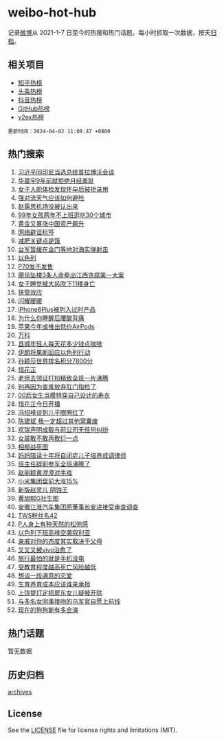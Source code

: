 # weibo-hot-hub

记录[微博](https://www.weibo.com)从 2021-1-7 日至今的热搜和热门话题。每小时抓取一次数据，按天[归档](archives)。

## 相关项目

- [知乎热榜](https://github.com/lonnyzhang423/zhihu-hot-hub)
- [头条热榜](https://github.com/lonnyzhang423/toutiao-hot-hub)
- [抖音热榜](https://github.com/lonnyzhang423/douyin-hot-hub)
- [GitHub热榜](https://github.com/lonnyzhang423/github-hot-hub)
- [v2ex热榜](https://github.com/lonnyzhang423/v2ex-hot-hub)


`更新时间：2024-04-02 11:08:47 +0800`

## 热门搜索

1. [习近平同印尼当选总统普拉博沃会谈](https://m.weibo.cn/search?containerid=100103type%3D1%26t%3D10%26q%3D%23%E4%B9%A0%E8%BF%91%E5%B9%B3%E5%90%8C%E5%8D%B0%E5%B0%BC%E5%BD%93%E9%80%89%E6%80%BB%E7%BB%9F%E6%99%AE%E6%8B%89%E5%8D%9A%E6%B2%83%E4%BC%9A%E8%B0%88%23&stream_entry_id=51&isnewpage=1&extparam=seat%3D1%26cate%3D10103%26dgr%3D0%26pos%3D0%26q%3D%2523%25E4%25B9%25A0%25E8%25BF%2591%25E5%25B9%25B3%25E5%2590%258C%25E5%258D%25B0%25E5%25B0%25BC%25E5%25BD%2593%25E9%2580%2589%25E6%2580%25BB%25E7%25BB%259F%25E6%2599%25AE%25E6%258B%2589%25E5%258D%259A%25E6%25B2%2583%25E4%25BC%259A%25E8%25B0%2588%2523%26c_type%3D51%26filter_type%3Drealtimehot%26stream_entry_id%3D51%26display_time%3D1712027326%26pre_seqid%3D171202732674202202145)
1. [华晨宇9年前就拒绝月经羞耻](https://m.weibo.cn/search?containerid=100103type%3D1%26t%3D10%26q%3D%23%E5%8D%8E%E6%99%A8%E5%AE%879%E5%B9%B4%E5%89%8D%E5%B0%B1%E6%8B%92%E7%BB%9D%E6%9C%88%E7%BB%8F%E7%BE%9E%E8%80%BB%23&stream_entry_id=31&isnewpage=1&extparam=seat%3D1%26cate%3D5001%26flag%3D1%26band_rank%3D1%26lcate%3D5001%26dgr%3D0%26pos%3D0%26filter_type%3Drealtimehot%26q%3D%2523%25E5%258D%258E%25E6%2599%25A8%25E5%25AE%25879%25E5%25B9%25B4%25E5%2589%258D%25E5%25B0%25B1%25E6%258B%2592%25E7%25BB%259D%25E6%259C%2588%25E7%25BB%258F%25E7%25BE%259E%25E8%2580%25BB%2523%26c_type%3D31%26realpos%3D1%26stream_entry_id%3D31%26display_time%3D1712027326%26pre_seqid%3D171202732674202202145)
1. [女子入职体检发现怀孕后被拒录用](https://m.weibo.cn/search?containerid=100103type%3D1%26t%3D10%26q%3D%23%E5%A5%B3%E5%AD%90%E5%85%A5%E8%81%8C%E4%BD%93%E6%A3%80%E5%8F%91%E7%8E%B0%E6%80%80%E5%AD%95%E5%90%8E%E8%A2%AB%E6%8B%92%E5%BD%95%E7%94%A8%23&stream_entry_id=31&isnewpage=1&extparam=seat%3D1%26cate%3D5001%26flag%3D2%26band_rank%3D2%26lcate%3D5001%26dgr%3D0%26pos%3D1%26filter_type%3Drealtimehot%26q%3D%2523%25E5%25A5%25B3%25E5%25AD%2590%25E5%2585%25A5%25E8%2581%258C%25E4%25BD%2593%25E6%25A3%2580%25E5%258F%2591%25E7%258E%25B0%25E6%2580%2580%25E5%25AD%2595%25E5%2590%258E%25E8%25A2%25AB%25E6%258B%2592%25E5%25BD%2595%25E7%2594%25A8%2523%26c_type%3D31%26realpos%3D2%26stream_entry_id%3D31%26display_time%3D1712027326%26pre_seqid%3D171202732674202202145)
1. [强对流天气应该如何避险](https://m.weibo.cn/search?containerid=100103type%3D1%26t%3D10%26q%3D%23%E5%BC%BA%E5%AF%B9%E6%B5%81%E5%A4%A9%E6%B0%94%E5%BA%94%E8%AF%A5%E5%A6%82%E4%BD%95%E9%81%BF%E9%99%A9%23&stream_entry_id=31&isnewpage=1&extparam=seat%3D1%26cate%3D5001%26flag%3D1%26band_rank%3D3%26lcate%3D5001%26dgr%3D0%26pos%3D2%26filter_type%3Drealtimehot%26q%3D%2523%25E5%25BC%25BA%25E5%25AF%25B9%25E6%25B5%2581%25E5%25A4%25A9%25E6%25B0%2594%25E5%25BA%2594%25E8%25AF%25A5%25E5%25A6%2582%25E4%25BD%2595%25E9%2581%25BF%25E9%2599%25A9%2523%26c_type%3D31%26realpos%3D3%26stream_entry_id%3D31%26display_time%3D1712027326%26pre_seqid%3D171202732674202202145)
1. [赵露思机场没被认出来](https://m.weibo.cn/search?containerid=100103type%3D1%26t%3D10%26q%3D%23%E8%B5%B5%E9%9C%B2%E6%80%9D%E6%9C%BA%E5%9C%BA%E6%B2%A1%E8%A2%AB%E8%AE%A4%E5%87%BA%E6%9D%A5%23&stream_entry_id=31&isnewpage=1&extparam=seat%3D1%26cate%3D5001%26flag%3D1%26band_rank%3D4%26lcate%3D5001%26dgr%3D0%26pos%3D3%26filter_type%3Drealtimehot%26q%3D%2523%25E8%25B5%25B5%25E9%259C%25B2%25E6%2580%259D%25E6%259C%25BA%25E5%259C%25BA%25E6%25B2%25A1%25E8%25A2%25AB%25E8%25AE%25A4%25E5%2587%25BA%25E6%259D%25A5%2523%26c_type%3D31%26realpos%3D4%26stream_entry_id%3D31%26display_time%3D1712027326%26pre_seqid%3D171202732674202202145)
1. [99年女孩两年不上班逛吃30个城市](https://m.weibo.cn/search?containerid=100103type%3D1%26t%3D10%26q%3D%2399%E5%B9%B4%E5%A5%B3%E5%AD%A9%E4%B8%A4%E5%B9%B4%E4%B8%8D%E4%B8%8A%E7%8F%AD%E9%80%9B%E5%90%8330%E4%B8%AA%E5%9F%8E%E5%B8%82%23&stream_entry_id=31&isnewpage=1&extparam=seat%3D1%26cate%3D5001%26flag%3D2%26band_rank%3D5%26lcate%3D5001%26dgr%3D0%26pos%3D4%26filter_type%3Drealtimehot%26q%3D%252399%25E5%25B9%25B4%25E5%25A5%25B3%25E5%25AD%25A9%25E4%25B8%25A4%25E5%25B9%25B4%25E4%25B8%258D%25E4%25B8%258A%25E7%258F%25AD%25E9%2580%259B%25E5%2590%258330%25E4%25B8%25AA%25E5%259F%258E%25E5%25B8%2582%2523%26c_type%3D31%26realpos%3D5%26stream_entry_id%3D31%26display_time%3D1712027326%26pre_seqid%3D171202732674202202145)
1. [黄金又暴涨中国资产飙升](https://m.weibo.cn/search?containerid=100103type%3D1%26t%3D10%26q%3D%23%E9%BB%84%E9%87%91%E5%8F%88%E6%9A%B4%E6%B6%A8%E4%B8%AD%E5%9B%BD%E8%B5%84%E4%BA%A7%E9%A3%99%E5%8D%87%23&stream_entry_id=31&isnewpage=1&extparam=seat%3D1%26cate%3D5001%26flag%3D1%26band_rank%3D6%26lcate%3D5001%26dgr%3D0%26pos%3D5%26filter_type%3Drealtimehot%26q%3D%2523%25E9%25BB%2584%25E9%2587%2591%25E5%258F%2588%25E6%259A%25B4%25E6%25B6%25A8%25E4%25B8%25AD%25E5%259B%25BD%25E8%25B5%2584%25E4%25BA%25A7%25E9%25A3%2599%25E5%258D%2587%2523%26c_type%3D31%26realpos%3D6%26stream_entry_id%3D31%26display_time%3D1712027326%26pre_seqid%3D171202732674202202145)
1. [网络辟谣标签](https://m.weibo.cn/search?containerid=100103type%3D1%26t%3D10%26q%3D%23%E7%BD%91%E7%BB%9C%E8%BE%9F%E8%B0%A3%E6%A0%87%E7%AD%BE%23&stream_entry_id=31&isnewpage=1&extparam=seat%3D1%26cate%3D5001%26band_rank%3D7%26adid%3D229914%26is_ad_pos%3D1%26lcate%3D5001%26dgr%3D0%26pos%3D6%26q%3D%2523%25E7%25BD%2591%25E7%25BB%259C%25E8%25BE%259F%25E8%25B0%25A3%25E6%25A0%2587%25E7%25AD%25BE%2523%26c_type%3D31%26filter_type%3Drealtimehot%26stream_entry_id%3D31%26display_time%3D1712027326%26pre_seqid%3D171202732674202202145)
1. [减肥关键点是饿](https://m.weibo.cn/search?containerid=100103type%3D1%26t%3D10%26q%3D%E5%87%8F%E8%82%A5%E5%85%B3%E9%94%AE%E7%82%B9%E6%98%AF%E9%A5%BF&stream_entry_id=31&isnewpage=1&extparam=seat%3D1%26cate%3D5001%26flag%3D1%26band_rank%3D7%26lcate%3D5001%26dgr%3D0%26pos%3D7%26filter_type%3Drealtimehot%26q%3D%25E5%2587%258F%25E8%2582%25A5%25E5%2585%25B3%25E9%2594%25AE%25E7%2582%25B9%25E6%2598%25AF%25E9%25A5%25BF%26c_type%3D31%26realpos%3D7%26stream_entry_id%3D31%26display_time%3D1712027326%26pre_seqid%3D171202732674202202145)
1. [台军暂缓在金门等地对海实弹射击](https://m.weibo.cn/search?containerid=100103type%3D1%26t%3D10%26q%3D%23%E5%8F%B0%E5%86%9B%E6%9A%82%E7%BC%93%E5%9C%A8%E9%87%91%E9%97%A8%E7%AD%89%E5%9C%B0%E5%AF%B9%E6%B5%B7%E5%AE%9E%E5%BC%B9%E5%B0%84%E5%87%BB%23&stream_entry_id=31&isnewpage=1&extparam=seat%3D1%26cate%3D5001%26flag%3D0%26band_rank%3D8%26lcate%3D5001%26dgr%3D0%26pos%3D8%26filter_type%3Drealtimehot%26q%3D%2523%25E5%258F%25B0%25E5%2586%259B%25E6%259A%2582%25E7%25BC%2593%25E5%259C%25A8%25E9%2587%2591%25E9%2597%25A8%25E7%25AD%2589%25E5%259C%25B0%25E5%25AF%25B9%25E6%25B5%25B7%25E5%25AE%259E%25E5%25BC%25B9%25E5%25B0%2584%25E5%2587%25BB%2523%26c_type%3D31%26realpos%3D8%26stream_entry_id%3D31%26display_time%3D1712027326%26pre_seqid%3D171202732674202202145)
1. [以色列](https://m.weibo.cn/search?containerid=100103type%3D1%26t%3D10%26q%3D%E4%BB%A5%E8%89%B2%E5%88%97&stream_entry_id=31&isnewpage=1&extparam=seat%3D1%26cate%3D5001%26flag%3D1%26band_rank%3D9%26lcate%3D5001%26dgr%3D0%26pos%3D9%26filter_type%3Drealtimehot%26q%3D%25E4%25BB%25A5%25E8%2589%25B2%25E5%2588%2597%26c_type%3D31%26realpos%3D9%26stream_entry_id%3D31%26display_time%3D1712027326%26pre_seqid%3D171202732674202202145)
1. [P70发不发售](https://m.weibo.cn/search?containerid=100103type%3D1%26t%3D10%26q%3DP70%E5%8F%91%E4%B8%8D%E5%8F%91%E5%94%AE&stream_entry_id=31&isnewpage=1&extparam=seat%3D1%26cate%3D5001%26flag%3D1%26band_rank%3D10%26lcate%3D5001%26dgr%3D0%26pos%3D10%26filter_type%3Drealtimehot%26q%3DP70%25E5%258F%2591%25E4%25B8%258D%25E5%258F%2591%25E5%2594%25AE%26c_type%3D31%26realpos%3D10%26stream_entry_id%3D31%26display_time%3D1712027326%26pre_seqid%3D171202732674202202145)
1. [飓风坠楼3条人命牵出江西贪腐第一大案](https://m.weibo.cn/search?containerid=100103type%3D1%26t%3D10%26q%3D%23%E9%A3%93%E9%A3%8E%E5%9D%A0%E6%A5%BC3%E6%9D%A1%E4%BA%BA%E5%91%BD%E7%89%B5%E5%87%BA%E6%B1%9F%E8%A5%BF%E8%B4%AA%E8%85%90%E7%AC%AC%E4%B8%80%E5%A4%A7%E6%A1%88%23&stream_entry_id=31&isnewpage=1&extparam=seat%3D1%26cate%3D5001%26flag%3D0%26band_rank%3D11%26lcate%3D5001%26dgr%3D0%26pos%3D11%26filter_type%3Drealtimehot%26q%3D%2523%25E9%25A3%2593%25E9%25A3%258E%25E5%259D%25A0%25E6%25A5%25BC3%25E6%259D%25A1%25E4%25BA%25BA%25E5%2591%25BD%25E7%2589%25B5%25E5%2587%25BA%25E6%25B1%259F%25E8%25A5%25BF%25E8%25B4%25AA%25E8%2585%2590%25E7%25AC%25AC%25E4%25B8%2580%25E5%25A4%25A7%25E6%25A1%2588%2523%26c_type%3D31%26realpos%3D11%26stream_entry_id%3D31%26display_time%3D1712027326%26pre_seqid%3D171202732674202202145)
1. [女子睡觉被大风吹下11楼身亡](https://m.weibo.cn/search?containerid=100103type%3D1%26t%3D10%26q%3D%23%E5%A5%B3%E5%AD%90%E7%9D%A1%E8%A7%89%E8%A2%AB%E5%A4%A7%E9%A3%8E%E5%90%B9%E4%B8%8B11%E6%A5%BC%E8%BA%AB%E4%BA%A1%23&stream_entry_id=31&isnewpage=1&extparam=seat%3D1%26cate%3D5001%26flag%3D2%26band_rank%3D12%26lcate%3D5001%26dgr%3D0%26pos%3D12%26filter_type%3Drealtimehot%26q%3D%2523%25E5%25A5%25B3%25E5%25AD%2590%25E7%259D%25A1%25E8%25A7%2589%25E8%25A2%25AB%25E5%25A4%25A7%25E9%25A3%258E%25E5%2590%25B9%25E4%25B8%258B11%25E6%25A5%25BC%25E8%25BA%25AB%25E4%25BA%25A1%2523%26c_type%3D31%26realpos%3D12%26stream_entry_id%3D31%26display_time%3D1712027326%26pre_seqid%3D171202732674202202145)
1. [狭管效应](https://m.weibo.cn/search?containerid=100103type%3D1%26t%3D10%26q%3D%E7%8B%AD%E7%AE%A1%E6%95%88%E5%BA%94&stream_entry_id=31&isnewpage=1&extparam=seat%3D1%26cate%3D5001%26flag%3D1%26band_rank%3D13%26lcate%3D5001%26dgr%3D0%26pos%3D13%26filter_type%3Drealtimehot%26q%3D%25E7%258B%25AD%25E7%25AE%25A1%25E6%2595%2588%25E5%25BA%2594%26c_type%3D31%26realpos%3D13%26stream_entry_id%3D31%26display_time%3D1712027326%26pre_seqid%3D171202732674202202145)
1. [闪耀暖暖](https://m.weibo.cn/search?containerid=100103type%3D1%26t%3D10%26q%3D%23%E9%97%AA%E8%80%80%E6%9A%96%E6%9A%96%23&stream_entry_id=31&isnewpage=1&extparam=seat%3D1%26cate%3D5001%26flag%3D1%26band_rank%3D14%26lcate%3D5001%26dgr%3D0%26pos%3D14%26filter_type%3Drealtimehot%26q%3D%2523%25E9%2597%25AA%25E8%2580%2580%25E6%259A%2596%25E6%259A%2596%2523%26c_type%3D31%26realpos%3D14%26stream_entry_id%3D31%26display_time%3D1712027326%26pre_seqid%3D171202732674202202145)
1. [iPhone6Plus被列入过时产品](https://m.weibo.cn/search?containerid=100103type%3D1%26t%3D10%26q%3D%23iPhone6Plus%E8%A2%AB%E5%88%97%E5%85%A5%E8%BF%87%E6%97%B6%E4%BA%A7%E5%93%81%23&stream_entry_id=31&isnewpage=1&extparam=seat%3D1%26cate%3D5001%26flag%3D2%26band_rank%3D15%26lcate%3D5001%26dgr%3D0%26pos%3D15%26filter_type%3Drealtimehot%26q%3D%2523iPhone6Plus%25E8%25A2%25AB%25E5%2588%2597%25E5%2585%25A5%25E8%25BF%2587%25E6%2597%25B6%25E4%25BA%25A7%25E5%2593%2581%2523%26c_type%3D31%26realpos%3D15%26stream_entry_id%3D31%26display_time%3D1712027326%26pre_seqid%3D171202732674202202145)
1. [为什么你睡醒后腰酸背痛](https://m.weibo.cn/search?containerid=100103type%3D1%26t%3D10%26q%3D%23%E4%B8%BA%E4%BB%80%E4%B9%88%E4%BD%A0%E7%9D%A1%E9%86%92%E5%90%8E%E8%85%B0%E9%85%B8%E8%83%8C%E7%97%9B%23&stream_entry_id=31&isnewpage=1&extparam=seat%3D1%26cate%3D5001%26flag%3D0%26band_rank%3D16%26lcate%3D5001%26dgr%3D0%26pos%3D16%26filter_type%3Drealtimehot%26q%3D%2523%25E4%25B8%25BA%25E4%25BB%2580%25E4%25B9%2588%25E4%25BD%25A0%25E7%259D%25A1%25E9%2586%2592%25E5%2590%258E%25E8%2585%25B0%25E9%2585%25B8%25E8%2583%258C%25E7%2597%259B%2523%26c_type%3D31%26realpos%3D16%26stream_entry_id%3D31%26display_time%3D1712027326%26pre_seqid%3D171202732674202202145)
1. [苹果今年或推出低价AirPods](https://m.weibo.cn/search?containerid=100103type%3D1%26t%3D10%26q%3D%23%E8%8B%B9%E6%9E%9C%E4%BB%8A%E5%B9%B4%E6%88%96%E6%8E%A8%E5%87%BA%E4%BD%8E%E4%BB%B7AirPods%23&stream_entry_id=31&isnewpage=1&extparam=seat%3D1%26cate%3D5001%26flag%3D0%26band_rank%3D17%26lcate%3D5001%26dgr%3D0%26pos%3D17%26filter_type%3Drealtimehot%26q%3D%2523%25E8%258B%25B9%25E6%259E%259C%25E4%25BB%258A%25E5%25B9%25B4%25E6%2588%2596%25E6%258E%25A8%25E5%2587%25BA%25E4%25BD%258E%25E4%25BB%25B7AirPods%2523%26c_type%3D31%26realpos%3D17%26stream_entry_id%3D31%26display_time%3D1712027326%26pre_seqid%3D171202732674202202145)
1. [万科](https://m.weibo.cn/search?containerid=100103type%3D1%26t%3D10%26q%3D%E4%B8%87%E7%A7%91&stream_entry_id=31&isnewpage=1&extparam=seat%3D1%26cate%3D5001%26flag%3D1%26band_rank%3D18%26lcate%3D5001%26dgr%3D0%26pos%3D18%26filter_type%3Drealtimehot%26q%3D%25E4%25B8%2587%25E7%25A7%2591%26c_type%3D31%26realpos%3D18%26stream_entry_id%3D31%26display_time%3D1712027326%26pre_seqid%3D171202732674202202145)
1. [县城年轻人每天花多少钱点咖啡](https://m.weibo.cn/search?containerid=100103type%3D1%26t%3D10%26q%3D%23%E5%8E%BF%E5%9F%8E%E5%B9%B4%E8%BD%BB%E4%BA%BA%E6%AF%8F%E5%A4%A9%E8%8A%B1%E5%A4%9A%E5%B0%91%E9%92%B1%E7%82%B9%E5%92%96%E5%95%A1%23&stream_entry_id=31&isnewpage=1&extparam=seat%3D1%26cate%3D5001%26flag%3D1%26band_rank%3D19%26lcate%3D5001%26dgr%3D0%26pos%3D19%26filter_type%3Drealtimehot%26q%3D%2523%25E5%258E%25BF%25E5%259F%258E%25E5%25B9%25B4%25E8%25BD%25BB%25E4%25BA%25BA%25E6%25AF%258F%25E5%25A4%25A9%25E8%258A%25B1%25E5%25A4%259A%25E5%25B0%2591%25E9%2592%25B1%25E7%2582%25B9%25E5%2592%2596%25E5%2595%25A1%2523%26c_type%3D31%26realpos%3D19%26stream_entry_id%3D31%26display_time%3D1712027326%26pre_seqid%3D171202732674202202145)
1. [伊朗将果断回应以色列行动](https://m.weibo.cn/search?containerid=100103type%3D1%26t%3D10%26q%3D%23%E4%BC%8A%E6%9C%97%E5%B0%86%E6%9E%9C%E6%96%AD%E5%9B%9E%E5%BA%94%E4%BB%A5%E8%89%B2%E5%88%97%E8%A1%8C%E5%8A%A8%23&stream_entry_id=31&isnewpage=1&extparam=seat%3D1%26cate%3D5001%26flag%3D0%26band_rank%3D20%26lcate%3D5001%26dgr%3D0%26pos%3D20%26filter_type%3Drealtimehot%26q%3D%2523%25E4%25BC%258A%25E6%259C%2597%25E5%25B0%2586%25E6%259E%259C%25E6%2596%25AD%25E5%259B%259E%25E5%25BA%2594%25E4%25BB%25A5%25E8%2589%25B2%25E5%2588%2597%25E8%25A1%258C%25E5%258A%25A8%2523%26c_type%3D31%26realpos%3D20%26stream_entry_id%3D31%26display_time%3D1712027326%26pre_seqid%3D171202732674202202145)
1. [孙颖莎世界排名积分7800分](https://m.weibo.cn/search?containerid=100103type%3D1%26t%3D10%26q%3D%23%E5%AD%99%E9%A2%96%E8%8E%8E%E4%B8%96%E7%95%8C%E6%8E%92%E5%90%8D%E7%A7%AF%E5%88%867800%E5%88%86%23&stream_entry_id=31&isnewpage=1&extparam=seat%3D1%26cate%3D5001%26flag%3D0%26band_rank%3D21%26lcate%3D5001%26dgr%3D0%26pos%3D21%26filter_type%3Drealtimehot%26q%3D%2523%25E5%25AD%2599%25E9%25A2%2596%25E8%258E%258E%25E4%25B8%2596%25E7%2595%258C%25E6%258E%2592%25E5%2590%258D%25E7%25A7%25AF%25E5%2588%25867800%25E5%2588%2586%2523%26c_type%3D31%26realpos%3D21%26stream_entry_id%3D31%26display_time%3D1712027326%26pre_seqid%3D171202732674202202145)
1. [惜花芷](https://m.weibo.cn/search?containerid=100103type%3D1%26t%3D10%26q%3D%E6%83%9C%E8%8A%B1%E8%8A%B7&stream_entry_id=31&isnewpage=1&extparam=seat%3D1%26cate%3D5001%26flag%3D1%26band_rank%3D22%26lcate%3D5001%26dgr%3D0%26pos%3D22%26filter_type%3Drealtimehot%26q%3D%25E6%2583%259C%25E8%258A%25B1%25E8%258A%25B7%26c_type%3D31%26realpos%3D22%26stream_entry_id%3D31%26display_time%3D1712027326%26pre_seqid%3D171202732674202202145)
1. [老师去领证打扮精致全班一片沸腾](https://m.weibo.cn/search?containerid=100103type%3D1%26t%3D10%26q%3D%23%E8%80%81%E5%B8%88%E5%8E%BB%E9%A2%86%E8%AF%81%E6%89%93%E6%89%AE%E7%B2%BE%E8%87%B4%E5%85%A8%E7%8F%AD%E4%B8%80%E7%89%87%E6%B2%B8%E8%85%BE%23&stream_entry_id=31&isnewpage=1&extparam=seat%3D1%26cate%3D5001%26flag%3D32768%26band_rank%3D23%26lcate%3D5001%26dgr%3D0%26pos%3D23%26filter_type%3Drealtimehot%26q%3D%2523%25E8%2580%2581%25E5%25B8%2588%25E5%258E%25BB%25E9%25A2%2586%25E8%25AF%2581%25E6%2589%2593%25E6%2589%25AE%25E7%25B2%25BE%25E8%2587%25B4%25E5%2585%25A8%25E7%258F%25AD%25E4%25B8%2580%25E7%2589%2587%25E6%25B2%25B8%25E8%2585%25BE%2523%26c_type%3D31%26realpos%3D23%26stream_entry_id%3D31%26display_time%3D1712027326%26pre_seqid%3D171202732674202202145)
1. [别再因为害羞放弃肛门指检了](https://m.weibo.cn/search?containerid=100103type%3D1%26t%3D10%26q%3D%23%E5%88%AB%E5%86%8D%E5%9B%A0%E4%B8%BA%E5%AE%B3%E7%BE%9E%E6%94%BE%E5%BC%83%E8%82%9B%E9%97%A8%E6%8C%87%E6%A3%80%E4%BA%86%23&stream_entry_id=31&isnewpage=1&extparam=seat%3D1%26cate%3D5001%26flag%3D0%26band_rank%3D24%26lcate%3D5001%26dgr%3D0%26pos%3D24%26filter_type%3Drealtimehot%26q%3D%2523%25E5%2588%25AB%25E5%2586%258D%25E5%259B%25A0%25E4%25B8%25BA%25E5%25AE%25B3%25E7%25BE%259E%25E6%2594%25BE%25E5%25BC%2583%25E8%2582%259B%25E9%2597%25A8%25E6%258C%2587%25E6%25A3%2580%25E4%25BA%2586%2523%26c_type%3D31%26realpos%3D24%26stream_entry_id%3D31%26display_time%3D1712027326%26pre_seqid%3D171202732674202202145)
1. [00后女生当模特穿自己设计的寿衣](https://m.weibo.cn/search?containerid=100103type%3D1%26t%3D10%26q%3D%2300%E5%90%8E%E5%A5%B3%E7%94%9F%E5%BD%93%E6%A8%A1%E7%89%B9%E7%A9%BF%E8%87%AA%E5%B7%B1%E8%AE%BE%E8%AE%A1%E7%9A%84%E5%AF%BF%E8%A1%A3%23&stream_entry_id=31&isnewpage=1&extparam=seat%3D1%26cate%3D5001%26flag%3D32768%26band_rank%3D25%26lcate%3D5001%26dgr%3D0%26pos%3D25%26filter_type%3Drealtimehot%26q%3D%252300%25E5%2590%258E%25E5%25A5%25B3%25E7%2594%259F%25E5%25BD%2593%25E6%25A8%25A1%25E7%2589%25B9%25E7%25A9%25BF%25E8%2587%25AA%25E5%25B7%25B1%25E8%25AE%25BE%25E8%25AE%25A1%25E7%259A%2584%25E5%25AF%25BF%25E8%25A1%25A3%2523%26c_type%3D31%26realpos%3D25%26stream_entry_id%3D31%26display_time%3D1712027326%26pre_seqid%3D171202732674202202145)
1. [惜花芷今日开播](https://m.weibo.cn/search?containerid=100103type%3D1%26t%3D10%26q%3D%23%E6%83%9C%E8%8A%B1%E8%8A%B7%E4%BB%8A%E6%97%A5%E5%BC%80%E6%92%AD%23&stream_entry_id=31&isnewpage=1&extparam=seat%3D1%26cate%3D5001%26flag%3D1%26band_rank%3D26%26lcate%3D5001%26dgr%3D0%26pos%3D26%26filter_type%3Drealtimehot%26q%3D%2523%25E6%2583%259C%25E8%258A%25B1%25E8%258A%25B7%25E4%25BB%258A%25E6%2597%25A5%25E5%25BC%2580%25E6%2592%25AD%2523%26c_type%3D31%26realpos%3D26%26stream_entry_id%3D31%26display_time%3D1712027326%26pre_seqid%3D171202732674202202145)
1. [冯绍峰谈到儿子眼圈红了](https://m.weibo.cn/search?containerid=100103type%3D1%26t%3D10%26q%3D%23%E5%86%AF%E7%BB%8D%E5%B3%B0%E8%B0%88%E5%88%B0%E5%84%BF%E5%AD%90%E7%9C%BC%E5%9C%88%E7%BA%A2%E4%BA%86%23&stream_entry_id=31&isnewpage=1&extparam=seat%3D1%26cate%3D5001%26flag%3D0%26band_rank%3D27%26lcate%3D5001%26dgr%3D0%26pos%3D27%26filter_type%3Drealtimehot%26q%3D%2523%25E5%2586%25AF%25E7%25BB%258D%25E5%25B3%25B0%25E8%25B0%2588%25E5%2588%25B0%25E5%2584%25BF%25E5%25AD%2590%25E7%259C%25BC%25E5%259C%2588%25E7%25BA%25A2%25E4%25BA%2586%2523%26c_type%3D31%26realpos%3D27%26stream_entry_id%3D31%26display_time%3D1712027326%26pre_seqid%3D171202732674202202145)
1. [陈建斌 我一定超过其他窝囊废](https://m.weibo.cn/search?containerid=100103type%3D1%26t%3D10%26q%3D%E9%99%88%E5%BB%BA%E6%96%8C+%E6%88%91%E4%B8%80%E5%AE%9A%E8%B6%85%E8%BF%87%E5%85%B6%E4%BB%96%E7%AA%9D%E5%9B%8A%E5%BA%9F&stream_entry_id=31&isnewpage=1&extparam=seat%3D1%26cate%3D5001%26flag%3D0%26band_rank%3D28%26lcate%3D5001%26dgr%3D0%26pos%3D28%26filter_type%3Drealtimehot%26q%3D%25E9%2599%2588%25E5%25BB%25BA%25E6%2596%258C%2520%25E6%2588%2591%25E4%25B8%2580%25E5%25AE%259A%25E8%25B6%2585%25E8%25BF%2587%25E5%2585%25B6%25E4%25BB%2596%25E7%25AA%259D%25E5%259B%258A%25E5%25BA%259F%26c_type%3D31%26realpos%3D28%26stream_entry_id%3D31%26display_time%3D1712027326%26pre_seqid%3D171202732674202202145)
1. [欢瑞声明成毅与前公司无任何纠纷](https://m.weibo.cn/search?containerid=100103type%3D1%26t%3D10%26q%3D%23%E6%AC%A2%E7%91%9E%E5%A3%B0%E6%98%8E%E6%88%90%E6%AF%85%E4%B8%8E%E5%89%8D%E5%85%AC%E5%8F%B8%E6%97%A0%E4%BB%BB%E4%BD%95%E7%BA%A0%E7%BA%B7%23&stream_entry_id=31&isnewpage=1&extparam=seat%3D1%26cate%3D5001%26flag%3D1%26band_rank%3D29%26lcate%3D5001%26dgr%3D0%26pos%3D29%26filter_type%3Drealtimehot%26q%3D%2523%25E6%25AC%25A2%25E7%2591%259E%25E5%25A3%25B0%25E6%2598%258E%25E6%2588%2590%25E6%25AF%2585%25E4%25B8%258E%25E5%2589%258D%25E5%2585%25AC%25E5%258F%25B8%25E6%2597%25A0%25E4%25BB%25BB%25E4%25BD%2595%25E7%25BA%25A0%25E7%25BA%25B7%2523%26c_type%3D31%26realpos%3D29%26stream_entry_id%3D31%26display_time%3D1712027326%26pre_seqid%3D171202732674202202145)
1. [女装敢不敢再敷衍一点](https://m.weibo.cn/search?containerid=100103type%3D1%26t%3D10%26q%3D%23%E5%A5%B3%E8%A3%85%E6%95%A2%E4%B8%8D%E6%95%A2%E5%86%8D%E6%95%B7%E8%A1%8D%E4%B8%80%E7%82%B9%23&stream_entry_id=31&isnewpage=1&extparam=seat%3D1%26cate%3D5001%26flag%3D1%26band_rank%3D30%26lcate%3D5001%26dgr%3D0%26pos%3D30%26filter_type%3Drealtimehot%26q%3D%2523%25E5%25A5%25B3%25E8%25A3%2585%25E6%2595%25A2%25E4%25B8%258D%25E6%2595%25A2%25E5%2586%258D%25E6%2595%25B7%25E8%25A1%258D%25E4%25B8%2580%25E7%2582%25B9%2523%26c_type%3D31%26realpos%3D30%26stream_entry_id%3D31%26display_time%3D1712027326%26pre_seqid%3D171202732674202202145)
1. [相柳战死图](https://m.weibo.cn/search?containerid=100103type%3D1%26t%3D10%26q%3D%23%E7%9B%B8%E6%9F%B3%E6%88%98%E6%AD%BB%E5%9B%BE%23&stream_entry_id=31&isnewpage=1&extparam=seat%3D1%26cate%3D5001%26flag%3D0%26band_rank%3D31%26lcate%3D5001%26dgr%3D0%26pos%3D31%26filter_type%3Drealtimehot%26q%3D%2523%25E7%259B%25B8%25E6%259F%25B3%25E6%2588%2598%25E6%25AD%25BB%25E5%259B%25BE%2523%26c_type%3D31%26realpos%3D31%26stream_entry_id%3D31%26display_time%3D1712027326%26pre_seqid%3D171202732674202202145)
1. [妈妈陪读十年将自闭症儿子培养成调律师](https://m.weibo.cn/search?containerid=100103type%3D1%26t%3D10%26q%3D%23%E5%A6%88%E5%A6%88%E9%99%AA%E8%AF%BB%E5%8D%81%E5%B9%B4%E5%B0%86%E8%87%AA%E9%97%AD%E7%97%87%E5%84%BF%E5%AD%90%E5%9F%B9%E5%85%BB%E6%88%90%E8%B0%83%E5%BE%8B%E5%B8%88%23&stream_entry_id=31&isnewpage=1&extparam=seat%3D1%26cate%3D5001%26flag%3D32768%26band_rank%3D32%26lcate%3D5001%26dgr%3D0%26pos%3D32%26filter_type%3Drealtimehot%26q%3D%2523%25E5%25A6%2588%25E5%25A6%2588%25E9%2599%25AA%25E8%25AF%25BB%25E5%258D%2581%25E5%25B9%25B4%25E5%25B0%2586%25E8%2587%25AA%25E9%2597%25AD%25E7%2597%2587%25E5%2584%25BF%25E5%25AD%2590%25E5%259F%25B9%25E5%2585%25BB%25E6%2588%2590%25E8%25B0%2583%25E5%25BE%258B%25E5%25B8%2588%2523%26c_type%3D31%26realpos%3D32%26stream_entry_id%3D31%26display_time%3D1712027326%26pre_seqid%3D171202732674202202145)
1. [班主任辞职参军全班沸腾了](https://m.weibo.cn/search?containerid=100103type%3D1%26t%3D10%26q%3D%23%E7%8F%AD%E4%B8%BB%E4%BB%BB%E8%BE%9E%E8%81%8C%E5%8F%82%E5%86%9B%E5%85%A8%E7%8F%AD%E6%B2%B8%E8%85%BE%E4%BA%86%23&stream_entry_id=31&isnewpage=1&extparam=seat%3D1%26cate%3D5001%26flag%3D32768%26band_rank%3D33%26lcate%3D5001%26dgr%3D0%26pos%3D33%26filter_type%3Drealtimehot%26q%3D%2523%25E7%258F%25AD%25E4%25B8%25BB%25E4%25BB%25BB%25E8%25BE%259E%25E8%2581%258C%25E5%258F%2582%25E5%2586%259B%25E5%2585%25A8%25E7%258F%25AD%25E6%25B2%25B8%25E8%2585%25BE%25E4%25BA%2586%2523%26c_type%3D31%26realpos%3D33%26stream_entry_id%3D31%26display_time%3D1712027326%26pre_seqid%3D171202732674202202145)
1. [赵丽颖黄澄澄对手戏](https://m.weibo.cn/search?containerid=100103type%3D1%26t%3D10%26q%3D%23%E8%B5%B5%E4%B8%BD%E9%A2%96%E9%BB%84%E6%BE%84%E6%BE%84%E5%AF%B9%E6%89%8B%E6%88%8F%23&stream_entry_id=31&isnewpage=1&extparam=seat%3D1%26cate%3D5001%26flag%3D0%26band_rank%3D34%26lcate%3D5001%26dgr%3D0%26pos%3D34%26filter_type%3Drealtimehot%26q%3D%2523%25E8%25B5%25B5%25E4%25B8%25BD%25E9%25A2%2596%25E9%25BB%2584%25E6%25BE%2584%25E6%25BE%2584%25E5%25AF%25B9%25E6%2589%258B%25E6%2588%258F%2523%26c_type%3D31%26realpos%3D34%26stream_entry_id%3D31%26display_time%3D1712027326%26pre_seqid%3D171202732674202202145)
1. [小米集团盘前大涨15%](https://m.weibo.cn/search?containerid=100103type%3D1%26t%3D10%26q%3D%23%E5%B0%8F%E7%B1%B3%E9%9B%86%E5%9B%A2%E7%9B%98%E5%89%8D%E5%A4%A7%E6%B6%A815%25%23&stream_entry_id=31&isnewpage=1&extparam=seat%3D1%26cate%3D5001%26flag%3D1%26band_rank%3D35%26lcate%3D5001%26dgr%3D0%26pos%3D35%26filter_type%3Drealtimehot%26q%3D%2523%25E5%25B0%258F%25E7%25B1%25B3%25E9%259B%2586%25E5%259B%25A2%25E7%259B%2598%25E5%2589%258D%25E5%25A4%25A7%25E6%25B6%25A815%2525%2523%26c_type%3D31%26realpos%3D35%26stream_entry_id%3D31%26display_time%3D1712027326%26pre_seqid%3D171202732674202202145)
1. [新版赵灵儿 阴蚀王](https://m.weibo.cn/search?containerid=100103type%3D1%26t%3D10%26q%3D%E6%96%B0%E7%89%88%E8%B5%B5%E7%81%B5%E5%84%BF+%E9%98%B4%E8%9A%80%E7%8E%8B&stream_entry_id=31&isnewpage=1&extparam=seat%3D1%26cate%3D5001%26flag%3D0%26band_rank%3D36%26lcate%3D5001%26dgr%3D0%26pos%3D36%26filter_type%3Drealtimehot%26q%3D%25E6%2596%25B0%25E7%2589%2588%25E8%25B5%25B5%25E7%2581%25B5%25E5%2584%25BF%2520%25E9%2598%25B4%25E8%259A%2580%25E7%258E%258B%26c_type%3D31%26realpos%3D36%26stream_entry_id%3D31%26display_time%3D1712027326%26pre_seqid%3D171202732674202202145)
1. [黄旭熙G社生图](https://m.weibo.cn/search?containerid=100103type%3D1%26t%3D10%26q%3D%23%E9%BB%84%E6%97%AD%E7%86%99G%E7%A4%BE%E7%94%9F%E5%9B%BE%23&stream_entry_id=31&isnewpage=1&extparam=seat%3D1%26cate%3D5001%26flag%3D0%26band_rank%3D37%26lcate%3D5001%26dgr%3D0%26pos%3D37%26filter_type%3Drealtimehot%26q%3D%2523%25E9%25BB%2584%25E6%2597%25AD%25E7%2586%2599G%25E7%25A4%25BE%25E7%2594%259F%25E5%259B%25BE%2523%26c_type%3D31%26realpos%3D37%26stream_entry_id%3D31%26display_time%3D1712027326%26pre_seqid%3D171202732674202202145)
1. [安徽江淮汽车集团原董事长安进接受审查调查](https://m.weibo.cn/search?containerid=100103type%3D1%26t%3D10%26q%3D%E5%AE%89%E5%BE%BD%E6%B1%9F%E6%B7%AE%E6%B1%BD%E8%BD%A6%E9%9B%86%E5%9B%A2%E5%8E%9F%E8%91%A3%E4%BA%8B%E9%95%BF%E5%AE%89%E8%BF%9B%E6%8E%A5%E5%8F%97%E5%AE%A1%E6%9F%A5%E8%B0%83%E6%9F%A5&stream_entry_id=31&isnewpage=1&extparam=seat%3D1%26cate%3D5001%26flag%3D1%26band_rank%3D38%26lcate%3D5001%26dgr%3D0%26pos%3D38%26filter_type%3Drealtimehot%26q%3D%25E5%25AE%2589%25E5%25BE%25BD%25E6%25B1%259F%25E6%25B7%25AE%25E6%25B1%25BD%25E8%25BD%25A6%25E9%259B%2586%25E5%259B%25A2%25E5%258E%259F%25E8%2591%25A3%25E4%25BA%258B%25E9%2595%25BF%25E5%25AE%2589%25E8%25BF%259B%25E6%258E%25A5%25E5%258F%2597%25E5%25AE%25A1%25E6%259F%25A5%25E8%25B0%2583%25E6%259F%25A5%26c_type%3D31%26realpos%3D38%26stream_entry_id%3D31%26display_time%3D1712027326%26pre_seqid%3D171202732674202202145)
1. [TWS粉丝名42](https://m.weibo.cn/search?containerid=100103type%3D1%26t%3D10%26q%3D%23TWS%E7%B2%89%E4%B8%9D%E5%90%8D42%23&stream_entry_id=31&isnewpage=1&extparam=seat%3D1%26cate%3D5001%26flag%3D1%26band_rank%3D39%26lcate%3D5001%26dgr%3D0%26pos%3D39%26filter_type%3Drealtimehot%26q%3D%2523TWS%25E7%25B2%2589%25E4%25B8%259D%25E5%2590%258D42%2523%26c_type%3D31%26realpos%3D39%26stream_entry_id%3D31%26display_time%3D1712027326%26pre_seqid%3D171202732674202202145)
1. [P人身上有种天然的松弛感](https://m.weibo.cn/search?containerid=100103type%3D1%26t%3D10%26q%3D%23P%E4%BA%BA%E8%BA%AB%E4%B8%8A%E6%9C%89%E7%A7%8D%E5%A4%A9%E7%84%B6%E7%9A%84%E6%9D%BE%E5%BC%9B%E6%84%9F%23&stream_entry_id=31&isnewpage=1&extparam=seat%3D1%26cate%3D5001%26flag%3D1%26band_rank%3D40%26lcate%3D5001%26dgr%3D0%26pos%3D40%26filter_type%3Drealtimehot%26q%3D%2523P%25E4%25BA%25BA%25E8%25BA%25AB%25E4%25B8%258A%25E6%259C%2589%25E7%25A7%258D%25E5%25A4%25A9%25E7%2584%25B6%25E7%259A%2584%25E6%259D%25BE%25E5%25BC%259B%25E6%2584%259F%2523%26c_type%3D31%26realpos%3D40%26stream_entry_id%3D31%26display_time%3D1712027326%26pre_seqid%3D171202732674202202145)
1. [以色列下班高峰空袭叙利亚](https://m.weibo.cn/search?containerid=100103type%3D1%26t%3D10%26q%3D%23%E4%BB%A5%E8%89%B2%E5%88%97%E4%B8%8B%E7%8F%AD%E9%AB%98%E5%B3%B0%E7%A9%BA%E8%A2%AD%E5%8F%99%E5%88%A9%E4%BA%9A%23&stream_entry_id=31&isnewpage=1&extparam=seat%3D1%26cate%3D5001%26flag%3D0%26band_rank%3D41%26lcate%3D5001%26dgr%3D0%26pos%3D41%26filter_type%3Drealtimehot%26q%3D%2523%25E4%25BB%25A5%25E8%2589%25B2%25E5%2588%2597%25E4%25B8%258B%25E7%258F%25AD%25E9%25AB%2598%25E5%25B3%25B0%25E7%25A9%25BA%25E8%25A2%25AD%25E5%258F%2599%25E5%2588%25A9%25E4%25BA%259A%2523%26c_type%3D31%26realpos%3D41%26stream_entry_id%3D31%26display_time%3D1712027326%26pre_seqid%3D171202732674202202145)
1. [亲戚对你的态度其实取决于父母](https://m.weibo.cn/search?containerid=100103type%3D1%26t%3D10%26q%3D%E4%BA%B2%E6%88%9A%E5%AF%B9%E4%BD%A0%E7%9A%84%E6%80%81%E5%BA%A6%E5%85%B6%E5%AE%9E%E5%8F%96%E5%86%B3%E4%BA%8E%E7%88%B6%E6%AF%8D&stream_entry_id=31&isnewpage=1&extparam=seat%3D1%26cate%3D5001%26flag%3D1%26band_rank%3D42%26lcate%3D5001%26dgr%3D0%26pos%3D42%26filter_type%3Drealtimehot%26q%3D%25E4%25BA%25B2%25E6%2588%259A%25E5%25AF%25B9%25E4%25BD%25A0%25E7%259A%2584%25E6%2580%2581%25E5%25BA%25A6%25E5%2585%25B6%25E5%25AE%259E%25E5%258F%2596%25E5%2586%25B3%25E4%25BA%258E%25E7%2588%25B6%25E6%25AF%258D%26c_type%3D31%26realpos%3D42%26stream_entry_id%3D31%26display_time%3D1712027326%26pre_seqid%3D171202732674202202145)
1. [又又又被vivo治愈了](https://m.weibo.cn/search?containerid=100103type%3D1%26t%3D10%26q%3D%23%E5%8F%88%E5%8F%88%E5%8F%88%E8%A2%ABvivo%E6%B2%BB%E6%84%88%E4%BA%86%23&stream_entry_id=31&isnewpage=1&extparam=seat%3D1%26cate%3D5001%26flag%3D0%26band_rank%3D43%26adid%3D229862%26lcate%3D5001%26dgr%3D0%26pos%3D43%26filter_type%3Drealtimehot%26q%3D%2523%25E5%258F%2588%25E5%258F%2588%25E5%258F%2588%25E8%25A2%25ABvivo%25E6%25B2%25BB%25E6%2584%2588%25E4%25BA%2586%2523%26c_type%3D31%26realpos%3D43%26stream_entry_id%3D31%26display_time%3D1712027326%26pre_seqid%3D171202732674202202145)
1. [旅行最怕的就是手机没电](https://m.weibo.cn/search?containerid=100103type%3D1%26t%3D10%26q%3D%23%E6%97%85%E8%A1%8C%E6%9C%80%E6%80%95%E7%9A%84%E5%B0%B1%E6%98%AF%E6%89%8B%E6%9C%BA%E6%B2%A1%E7%94%B5%23&stream_entry_id=31&isnewpage=1&extparam=seat%3D1%26cate%3D5001%26flag%3D1%26band_rank%3D44%26lcate%3D5001%26dgr%3D0%26pos%3D44%26filter_type%3Drealtimehot%26q%3D%2523%25E6%2597%2585%25E8%25A1%258C%25E6%259C%2580%25E6%2580%2595%25E7%259A%2584%25E5%25B0%25B1%25E6%2598%25AF%25E6%2589%258B%25E6%259C%25BA%25E6%25B2%25A1%25E7%2594%25B5%2523%26c_type%3D31%26realpos%3D44%26stream_entry_id%3D31%26display_time%3D1712027326%26pre_seqid%3D171202732674202202145)
1. [受教育程度越高死亡风险越低](https://m.weibo.cn/search?containerid=100103type%3D1%26t%3D10%26q%3D%23%E5%8F%97%E6%95%99%E8%82%B2%E7%A8%8B%E5%BA%A6%E8%B6%8A%E9%AB%98%E6%AD%BB%E4%BA%A1%E9%A3%8E%E9%99%A9%E8%B6%8A%E4%BD%8E%23&stream_entry_id=31&isnewpage=1&extparam=seat%3D1%26cate%3D5001%26flag%3D0%26band_rank%3D45%26lcate%3D5001%26dgr%3D0%26pos%3D45%26filter_type%3Drealtimehot%26q%3D%2523%25E5%258F%2597%25E6%2595%2599%25E8%2582%25B2%25E7%25A8%258B%25E5%25BA%25A6%25E8%25B6%258A%25E9%25AB%2598%25E6%25AD%25BB%25E4%25BA%25A1%25E9%25A3%258E%25E9%2599%25A9%25E8%25B6%258A%25E4%25BD%258E%2523%26c_type%3D31%26realpos%3D45%26stream_entry_id%3D31%26display_time%3D1712027326%26pre_seqid%3D171202732674202202145)
1. [想谈一段满意的恋爱](https://m.weibo.cn/search?containerid=100103type%3D1%26t%3D10%26q%3D%E6%83%B3%E8%B0%88%E4%B8%80%E6%AE%B5%E6%BB%A1%E6%84%8F%E7%9A%84%E6%81%8B%E7%88%B1&stream_entry_id=31&isnewpage=1&extparam=seat%3D1%26cate%3D5001%26flag%3D1%26band_rank%3D46%26lcate%3D5001%26dgr%3D0%26pos%3D46%26filter_type%3Drealtimehot%26q%3D%25E6%2583%25B3%25E8%25B0%2588%25E4%25B8%2580%25E6%25AE%25B5%25E6%25BB%25A1%25E6%2584%258F%25E7%259A%2584%25E6%2581%258B%25E7%2588%25B1%26c_type%3D31%26realpos%3D46%26stream_entry_id%3D31%26display_time%3D1712027326%26pre_seqid%3D171202732674202202145)
1. [生育养育成本应该谁来承担](https://m.weibo.cn/search?containerid=100103type%3D1%26t%3D10%26q%3D%23%E7%94%9F%E8%82%B2%E5%85%BB%E8%82%B2%E6%88%90%E6%9C%AC%E5%BA%94%E8%AF%A5%E8%B0%81%E6%9D%A5%E6%89%BF%E6%8B%85%23&stream_entry_id=31&isnewpage=1&extparam=seat%3D1%26cate%3D5001%26flag%3D1%26band_rank%3D47%26lcate%3D5001%26dgr%3D0%26pos%3D47%26filter_type%3Drealtimehot%26q%3D%2523%25E7%2594%259F%25E8%2582%25B2%25E5%2585%25BB%25E8%2582%25B2%25E6%2588%2590%25E6%259C%25AC%25E5%25BA%2594%25E8%25AF%25A5%25E8%25B0%2581%25E6%259D%25A5%25E6%2589%25BF%25E6%258B%2585%2523%26c_type%3D31%26realpos%3D47%26stream_entry_id%3D31%26display_time%3D1712027326%26pre_seqid%3D171202732674202202145)
1. [上饶提灯定损房东女儿疑被开除](https://m.weibo.cn/search?containerid=100103type%3D1%26t%3D10%26q%3D%23%E4%B8%8A%E9%A5%B6%E6%8F%90%E7%81%AF%E5%AE%9A%E6%8D%9F%E6%88%BF%E4%B8%9C%E5%A5%B3%E5%84%BF%E7%96%91%E8%A2%AB%E5%BC%80%E9%99%A4%23&stream_entry_id=31&isnewpage=1&extparam=seat%3D1%26cate%3D5001%26flag%3D0%26band_rank%3D48%26lcate%3D5001%26dgr%3D0%26pos%3D48%26filter_type%3Drealtimehot%26q%3D%2523%25E4%25B8%258A%25E9%25A5%25B6%25E6%258F%2590%25E7%2581%25AF%25E5%25AE%259A%25E6%258D%259F%25E6%2588%25BF%25E4%25B8%259C%25E5%25A5%25B3%25E5%2584%25BF%25E7%2596%2591%25E8%25A2%25AB%25E5%25BC%2580%25E9%2599%25A4%2523%26c_type%3D31%26realpos%3D48%26stream_entry_id%3D31%26display_time%3D1712027326%26pre_seqid%3D171202732674202202145)
1. [与多名女同事接吻的乌军官自愿上前线](https://m.weibo.cn/search?containerid=100103type%3D1%26t%3D10%26q%3D%23%E4%B8%8E%E5%A4%9A%E5%90%8D%E5%A5%B3%E5%90%8C%E4%BA%8B%E6%8E%A5%E5%90%BB%E7%9A%84%E4%B9%8C%E5%86%9B%E5%AE%98%E8%87%AA%E6%84%BF%E4%B8%8A%E5%89%8D%E7%BA%BF%23&stream_entry_id=31&isnewpage=1&extparam=seat%3D1%26cate%3D5001%26flag%3D0%26band_rank%3D49%26lcate%3D5001%26dgr%3D0%26pos%3D49%26filter_type%3Drealtimehot%26q%3D%2523%25E4%25B8%258E%25E5%25A4%259A%25E5%2590%258D%25E5%25A5%25B3%25E5%2590%258C%25E4%25BA%258B%25E6%258E%25A5%25E5%2590%25BB%25E7%259A%2584%25E4%25B9%258C%25E5%2586%259B%25E5%25AE%2598%25E8%2587%25AA%25E6%2584%25BF%25E4%25B8%258A%25E5%2589%258D%25E7%25BA%25BF%2523%26c_type%3D31%26realpos%3D49%26stream_entry_id%3D31%26display_time%3D1712027326%26pre_seqid%3D171202732674202202145)
1. [现在的狗狗能有多会演](https://m.weibo.cn/search?containerid=100103type%3D1%26t%3D10%26q%3D%23%E7%8E%B0%E5%9C%A8%E7%9A%84%E7%8B%97%E7%8B%97%E8%83%BD%E6%9C%89%E5%A4%9A%E4%BC%9A%E6%BC%94%23&stream_entry_id=31&isnewpage=1&extparam=seat%3D1%26cate%3D5001%26flag%3D1%26band_rank%3D50%26lcate%3D5001%26dgr%3D0%26pos%3D50%26filter_type%3Drealtimehot%26q%3D%2523%25E7%258E%25B0%25E5%259C%25A8%25E7%259A%2584%25E7%258B%2597%25E7%258B%2597%25E8%2583%25BD%25E6%259C%2589%25E5%25A4%259A%25E4%25BC%259A%25E6%25BC%2594%2523%26c_type%3D31%26realpos%3D50%26stream_entry_id%3D31%26display_time%3D1712027326%26pre_seqid%3D171202732674202202145)

## 热门话题

暂无数据

## 历史归档

[archives](archives)

## License

See the [LICENSE](LICENSE) file for license rights and limitations (MIT).
